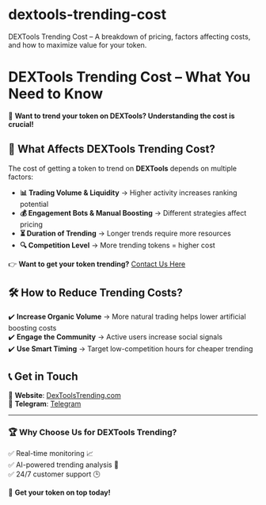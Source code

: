 # dextools-trending-cost

DEXTools Trending Cost – A breakdown of pricing, factors affecting costs, and how to maximize value for your token.

# DEXTools Trending Cost – What You Need to Know  

🚀 **Want to trend your token on DEXTools? Understanding the cost is crucial!**  

## 📌 What Affects DEXTools Trending Cost?  
The cost of getting a token to trend on **DEXTools** depends on multiple factors:  

- **📊 Trading Volume & Liquidity** → Higher activity increases ranking potential  
- **💰 Engagement Bots & Manual Boosting** → Different strategies affect pricing  
- **⏳ Duration of Trending** → Longer trends require more resources  
- **🔍 Competition Level** → More trending tokens = higher cost  

👉 **Want to get your token trending?** [Contact Us Here](https://dextoolstrending.com)  

## 🛠 **How to Reduce Trending Costs?**  
✔️ **Increase Organic Volume** → More natural trading helps lower artificial boosting costs  
✔️ **Engage the Community** → Active users increase social signals  
✔️ **Use Smart Timing** → Target low-competition hours for cheaper trending  

## 📞 Get in Touch  
🔗 **Website**: [DexToolsTrending.com](https://dextoolstrending.com)  
💬 **Telegram**: [Telegram](https://t.me/dextoolstrendingcom)

---

### 🏆 **Why Choose Us for DEXTools Trending?**  
✅ Real-time monitoring 📈  
✅ AI-powered trending analysis 🤖  
✅ 24/7 customer support 🕒  

🚀 **Get your token on top today!**  
